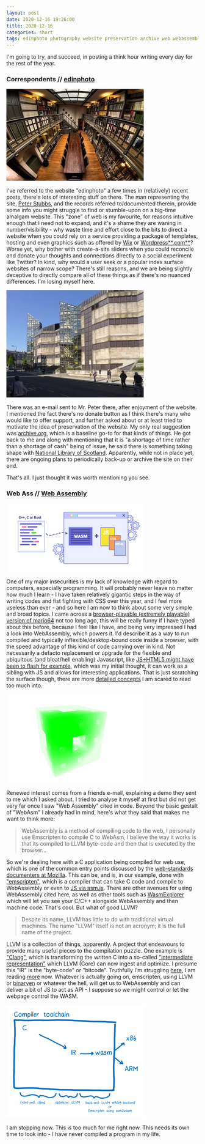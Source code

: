 ```yaml
---
layout: post
date: 2020-12-16 19:26:00
title: 2020-12-16
categories: short
tags: edinphoto photography website preservation archive web webassembly wasm programming compiler
---
```


I'm going to try, and succeed, in posting a think hour writing every day for the rest of the year.

### Correspondents // [edinphoto](http://www.edinphoto.org.uk/)

![nls](/assets/img/nls2.jpg)

I've referred to the website "edinphoto" a few times in (relatively) recent posts, there's lots of interesting stuff on there. The man representing the site, [Peter Stubbs](http://www.edinphoto.org.uk/0_my_p_0/0_my_photographs_0__peter_stubbs.htm), and the records referred to/documented therein, provide some info you might struggle to find or stumble-upon on a big-time amalgam website. This "zone" of web is my favourite, for reasons intuitive enough that I need not to expand, and it's a shame they are waning in number/visibility - why waste time and effort close to the bits to direct a website when you could rely on a service providing a package of templates, hosting and even graphics such as offered by [Wix](https://www.wix.com/) or [Wordpress**.com**](https://wordpress.com/?aff=40050)? Worse yet, why bother with create-a-site sliders when you could reconcile and donate your thoughts and connections directly to a social experiment like Twitter? In kind, why would a user seek or a popular index surface websites of narrow scope? There's still reasons, and we are being slightly deceptive to directly compare all of these things as if there's no nuanced differences. I'm losing myself here.

![nls](/assets/img/nls.jpg)

There was an e-mail sent to Mr. Peter there, after enjoyment of the website. I mentioned the fact there's no donate button as I think there's many who would like to offer support, and further asked about or at least tried to motivate the idea of preservation of the website. My only real suggestion was [archive.org](https://archive.org/), which is a baseline go-to for that kinds of things. He got back to me and along with mentioning that it is "a shortage of time rather than a shortage of cash" being of issue, he said there is something taking shape with [National Library of Scotland](https://www.nls.uk/). Apparently, while not in place yet, there are ongoing plans to periodically back-up or archive the site on their end. 

That's all. I just thought it was worth mentioning you see. 

### Web Ass // [Web Assembly](https://webassembly.org/)

![WebAssembly](/assets/img/webassembly.png)

One of my major insecurities is my lack of knowledge with regard to computers, especially programming. It will probably never leave no matter how much I learn - I have taken relatively gigantic steps in the way of writing codes and fist fighting with CSS over this year, and I feel more useless than ever - and so here I am now to think about some very simple and broad topics. I came across a [browser-playable (extremely playable) version of mario64](https://froggi.es/mario/) not too long ago, this will be really funny if I have typed about this before, because I feel like I have, and being very impressed I had a look into WebAssembly, which powers it. I'd describe it as a way to run compiled and typically inflexible/desktop-bound code inside a browser, with the speed advantage of this kind of code carrying over in kind. Not necessarily a defacto replacement or upgrade for the flexible and ubiquitous (and bloat/hell enabling) Javascript, like [JS+HTML5 might have been to flash for example](https://www.webdesign.org/how-html5-killed-adobe-flash.23283.html), which was my initial thought, it can work as a sibling with JS and allows for interesting applications. That is just scratching the surface though, there are more [detailed concepts](https://hacks.mozilla.org/2019/01/fearless-security-memory-safety/) I am scared to read too much into.

![Menger Cube](/assets/img/menger.png)

Renewed interest comes from a friends e-mail, explaining a demo they sent to me which I asked about. I tried to analyse it myself at first but did not get very far once I saw "Web Assembly" cited in code. Beyond the basic gestalt of "WebAsm" I already had in mind, here's what they said that makes me want to think more: 

> WebAssembly is a method of compiling code to the web, I personally use Emscripten to compile C to WebAsm, I believe the way it works is that its compiled to LLVM byte-code and then that is executed by the browser...

So we're dealing here with a C application being compiled for web use, which is one of the common entry points discussed by the [web-standards documenters at Mozilla](https://developer.mozilla.org/en-US/docs/WebAssembly/Concepts#How_do_I_use_WebAssembly_in_my_app). This can be, and is, in our example, done with ["emscripten"](https://emscripten.org/), which is a compiler that can take C code and compile to WebAssembly or even to [JS via asm.js](http://asmjs.org/spec/latest/). There are other avenues for using WebAssembly cited here, as well as other tools such as [WasmExplorer](https://mbebenita.github.io/WasmExplorer/) which will let you see your C/C++ alongside WebAssembly and then machine code. That's cool. But what of good LLVM? 

> Despite its name, LLVM has little to do with traditional virtual machines. The name "LLVM" itself is not an acronym; it is the full name of the project.

LLVM is a collection of things, apparently. A project that endeavours to provide many useful pieces to the compilation puzzle. One example is ["Clang"](http://clang.llvm.org/), which is transforming the written C into a so-called ["intermediate representation"](https://cs.lmu.edu/~ray/notes/ir/) which LLVM (Core) can now ingest and optimize. I presume this "IR" is the "byte-code" or "bitcode". Truthfully I'm struggling [here](https://emscripten.org/docs/compiling/WebAssembly.html?highlight=fastcomp), I am reading [more](https://github.com/JEasterman/webasm-runtime/blob/master/notes.md) now. Whatever is actually going on, emscripten, using LLVM or [binaryen](https://github.com/WebAssembly/binaryen) or whatever the hell, will get us to WebAssembly and can deliver a bit of JS to act as API - I suppose so we might control or let the webpage control the WASM.

![WebAssembly Toolchain](/assets/img/wasmtoolchain.png)

I am stopping now. This is too much for me right now. This needs its own time to look into - I have never compiled a program in my life. 



